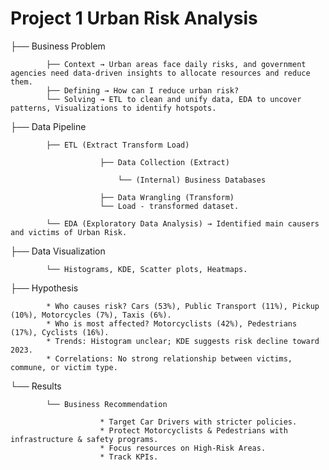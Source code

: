 # Project 1 **Urban Risk Analysis**

├── Business Problem

            ├── Context → Urban areas face daily risks, and government agencies need data-driven insights to allocate resources and reduce them.
            ├── Defining → How can I reduce urban risk?
            └── Solving → ETL to clean and unify data, EDA to uncover patterns, Visualizations to identify hotspots.
            
├── Data Pipeline

            ├── ETL (Extract Transform Load)

                        ├── Data Collection (Extract)

                            └── (Internal) Business Databases

                        ├── Data Wrangling (Transform)
                        └── Load - transformed dataset.

            └── EDA (Exploratory Data Analysis) → Identified main causers and victims of Urban Risk.

├── Data Visualization

            └── Histograms, KDE, Scatter plots, Heatmaps.

├── Hypothesis
      
            * Who causes risk? Cars (53%), Public Transport (11%), Pickup (10%), Motorcycles (7%), Taxis (6%).
            * Who is most affected? Motorcyclists (42%), Pedestrians (17%), Cyclists (16%).
            * Trends: Histogram unclear; KDE suggests risk decline toward 2023.
            * Correlations: No strong relationship between victims, commune, or victim type.
  
└── Results

            └── Business Recommendation
                        
                        * Target Car Drivers with stricter policies.  
                        * Protect Motorcyclists & Pedestrians with infrastructure & safety programs.  
                        * Focus resources on High-Risk Areas.  
                        * Track KPIs.
